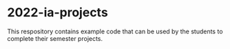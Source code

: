 # 2022-ia-projects

This respository contains example code that can be used by the students to complete their semester projects.

